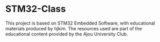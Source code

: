 # STM32-Class

This project is based on STM32 Embedded Software, with educational materials produced by hjkim. The resources used are part of the educational content provided by the Ajou University Club.
